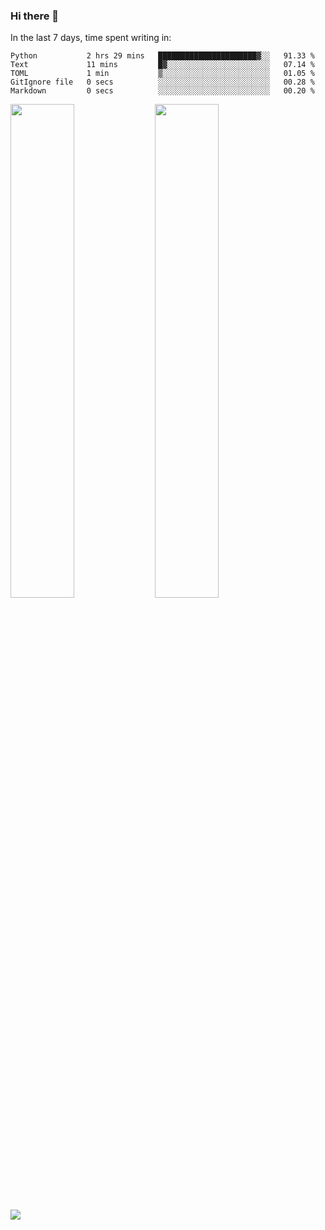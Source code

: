 ### Hi there 👋

In the last 7 days, time spent writing in:

<!--START_SECTION:waka-->

```text
Python           2 hrs 29 mins   ██████████████████████▓░░   91.33 %
Text             11 mins         █▓░░░░░░░░░░░░░░░░░░░░░░░   07.14 %
TOML             1 min           ▒░░░░░░░░░░░░░░░░░░░░░░░░   01.05 %
GitIgnore file   0 secs          ░░░░░░░░░░░░░░░░░░░░░░░░░   00.28 %
Markdown         0 secs          ░░░░░░░░░░░░░░░░░░░░░░░░░   00.20 %
```

<!--END_SECTION:waka-->

<img src="https://wakatime.com/share/@jimtje/5d0c92de-08f8-4a72-8f2f-6a9693d1e318.svg" width=45% height=45%> <img src="https://wakatime.com/share/@jimtje/501498ae-bda5-4da7-a89d-b40bcdd5556d.svg" width=45% height=45%>

![](https://hit.yhype.me/github/profile?user_id=43537315)
